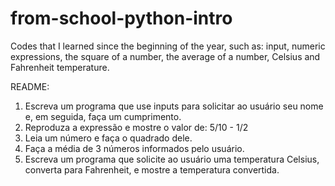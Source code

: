 # from-school-python-intro
Codes that I learned since the beginning of the year, such as: input, numeric expressions, the square of a number, the average of a number, Celsius and Fahrenheit temperature.

README:

1. Escreva um programa que use inputs para solicitar ao usuário seu nome e, em seguida, faça um cumprimento.
2. Reproduza a expressão e mostre o valor de: 5/10 - 1/2
3. Leia um número e faça o quadrado dele.
4. Faça a média de 3 números informados pelo usuário.
5. Escreva um programa que solicite ao usuário uma temperatura Celsius, converta para Fahrenheit, e mostre a temperatura convertida.
